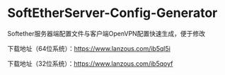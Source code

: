 # SoftEtherServer-Config-Generator
Softether服务器端配置文件与客户端OpenVPN配置快速生成，便于修改

下载地址（64位系统）：https://www.lanzous.com/ib5ql5i

下载地址（32位系统）：https://www.lanzous.com/ib5qoyf


